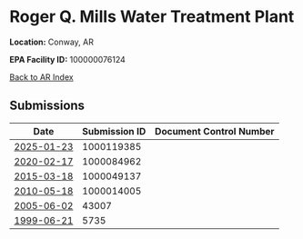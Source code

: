 # Roger Q. Mills Water Treatment Plant

**Location:** Conway, AR

**EPA Facility ID:** 100000076124

[Back to AR Index](../../index.md)

## Submissions

| Date | Submission ID | Document Control Number |
|------|--------------|-------------------------|
| [2025-01-23](submissions/1000119385.md) | 1000119385 |  |
| [2020-02-17](submissions/1000084962.md) | 1000084962 |  |
| [2015-03-18](submissions/1000049137.md) | 1000049137 |  |
| [2010-05-18](submissions/1000014005.md) | 1000014005 |  |
| [2005-06-02](submissions/43007.md) | 43007 |  |
| [1999-06-21](submissions/5735.md) | 5735 |  |
